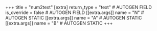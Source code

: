 +++
title = "num2text"
[extra]
return_type = "text" # AUTOGEN FIELD
is_override = false # AUTOGEN FIELD
[[extra.args]]
name = "N" # AUTOGEN STATIC
[[extra.args]]
name = "A" # AUTOGEN STATIC
[[extra.args]]
name = "B" # AUTOGEN STATIC
+++